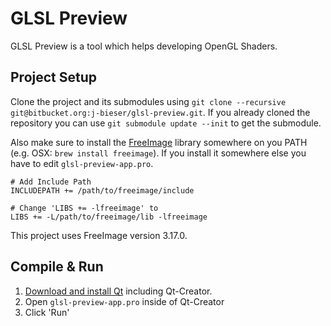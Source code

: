 # GLSL Preview

GLSL Preview is a tool which helps developing OpenGL Shaders.

## Project Setup

Clone the project and its submodules using `git clone --recursive
git@bitbucket.org:j-bieser/glsl-preview.git`. If you already cloned the
repository you can use `git submodule update --init` to get the submodule.

Also make sure to install the
[FreeImage](http://freeimage.sourceforge.net/download.html) library somewhere on
you PATH (e.g. OSX: `brew install freeimage`). If you install it somewhere else
you have to edit `glsl-preview-app.pro`.

```
# Add Include Path
INCLUDEPATH += /path/to/freeimage/include

# Change 'LIBS += -lfreeimage' to
LIBS += -L/path/to/freeimage/lib -lfreeimage
```

This project uses FreeImage version 3.17.0.

## Compile & Run

1. [Download and install Qt](http://www.qt.io/download-open-source/) including
Qt-Creator.
2. Open `glsl-preview-app.pro` inside of Qt-Creator
3. Click 'Run'

